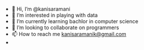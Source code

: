 - 👋 Hi, I’m @kanisaramani
- 👀 I’m interested in playing with data
- 🌱 I’m currently learning bachlor in computer science
- 💞️ I’m looking to collaborate on programmers
- 📫 How to reach me kanisaramanik@gmail.com
- 

<!---
kanisaramani/kanisaramani is a ✨ special ✨ repository because its `README.md` (this file) appears on your GitHub profile.
You can click the Preview link to take a look at your changes.
--->
